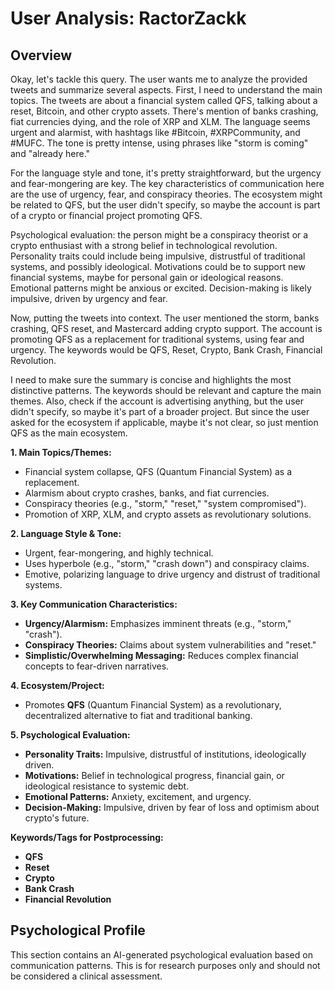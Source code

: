 # User Analysis: RactorZackk

## Overview

<think>
Okay, let's tackle this query. The user wants me to analyze the provided tweets and summarize several aspects. First, I need to understand the main topics. The tweets are about a financial system called QFS, talking about a reset, Bitcoin, and other crypto assets. There's mention of banks crashing, fiat currencies dying, and the role of XRP and XLM. The language seems urgent and alarmist, with hashtags like #Bitcoin, #XRPCommunity, and #MUFC. The tone is pretty intense, using phrases like "storm is coming" and "already here." 

For the language style and tone, it's pretty straightforward, but the urgency and fear-mongering are key. The key characteristics of communication here are the use of urgency, fear, and conspiracy theories. The ecosystem might be related to QFS, but the user didn't specify, so maybe the account is part of a crypto or financial project promoting QFS. 

Psychological evaluation: the person might be a conspiracy theorist or a crypto enthusiast with a strong belief in technological revolution. Personality traits could include being impulsive, distrustful of traditional systems, and possibly ideological. Motivations could be to support new financial systems, maybe for personal gain or ideological reasons. Emotional patterns might be anxious or excited. Decision-making is likely impulsive, driven by urgency and fear.

Now, putting the tweets into context. The user mentioned the storm, banks crashing, QFS reset, and Mastercard adding crypto support. The account is promoting QFS as a replacement for traditional systems, using fear and urgency. The keywords would be QFS, Reset, Crypto, Bank Crash, Financial Revolution.

I need to make sure the summary is concise and highlights the most distinctive patterns. The keywords should be relevant and capture the main themes. Also, check if the account is advertising anything, but the user didn't specify, so maybe it's part of a broader project. But since the user asked for the ecosystem if applicable, maybe it's not clear, so just mention QFS as the main ecosystem.
</think>

**1. Main Topics/Themes:**  
- Financial system collapse, QFS (Quantum Financial System) as a replacement.  
- Alarmism about crypto crashes, banks, and fiat currencies.  
- Conspiracy theories (e.g., "storm," "reset," "system compromised").  
- Promotion of XRP, XLM, and crypto assets as revolutionary solutions.  

**2. Language Style & Tone:**  
- Urgent, fear-mongering, and highly technical.  
- Uses hyperbole (e.g., "storm," "crash down") and conspiracy claims.  
- Emotive, polarizing language to drive urgency and distrust of traditional systems.  

**3. Key Communication Characteristics:**  
- **Urgency/Alarmism:** Emphasizes imminent threats (e.g., "storm," "crash").  
- **Conspiracy Theories:** Claims about system vulnerabilities and "reset."  
- **Simplistic/Overwhelming Messaging:** Reduces complex financial concepts to fear-driven narratives.  

**4. Ecosystem/Project:**  
- Promotes **QFS** (Quantum Financial System) as a revolutionary, decentralized alternative to fiat and traditional banking.  

**5. Psychological Evaluation:**  
- **Personality Traits:** Impulsive, distrustful of institutions, ideologically driven.  
- **Motivations:** Belief in technological progress, financial gain, or ideological resistance to systemic debt.  
- **Emotional Patterns:** Anxiety, excitement, and urgency.  
- **Decision-Making:** Impulsive, driven by fear of loss and optimism about crypto's future.  

**Keywords/Tags for Postprocessing:**  
- **QFS**  
- **Reset**  
- **Crypto**  
- **Bank Crash**  
- **Financial Revolution**

## Psychological Profile

This section contains an AI-generated psychological evaluation based on communication patterns. This is for research purposes only and should not be considered a clinical assessment.